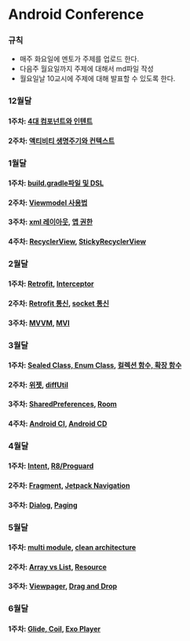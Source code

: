# Android Conference
### 규칙
- 매주 화요일에 멘토가 주제를 업로드 한다.
- 다음주 월요일까지 주제에 대해서 md파일 작성
- 월요일날 10교시에 주제에 대해 발표할 수 있도록 한다.

### 12월달
#### 1주차: [4대 컴포넌트와 인텐트](https://github.com/GSM-Conference/Android-Conference/blob/main/2022/12%EC%9B%94%EC%B0%A8/4%EB%8C%80%20%EC%BB%B4%ED%8F%AC%EB%84%8C%ED%8A%B8%EC%99%80%20%EC%9D%B8%ED%85%90%ED%8A%B8.md)
#### 2주차: [액티비티 생명주기와 컨텍스트](https://github.com/GSM-Conference/Android-Conference/blob/main/2022/12%EC%9B%94%EC%B0%A8/%EC%95%A1%ED%8B%B0%EB%B9%84%ED%8B%B0%20%EC%83%9D%EB%AA%85%EC%A3%BC%EA%B8%B0%EC%99%80%20%EC%BB%A8%ED%85%8D%EC%8A%A4%ED%8A%B8.md)
### 1월달
#### 1주차: [build.gradle파일 및 DSL](https://github.com/GSM-Conference/Android-Conference/blob/main/2023/1%EC%9B%94%EC%B0%A8/build.gradle%ED%8C%8C%EC%9D%BC%20%EB%B0%8F%20DSL.md)
#### 2주차: [Viewmodel 사용법](https://github.com/GSM-Conference/Android-Conference/blob/main/2023/1%EC%9B%94%EC%B0%A8/viewmodel%20%EC%82%AC%EC%9A%A9%EB%B2%95.md)
#### 3주차: [xml 레이아웃](https://github.com/GSM-Conference/Android-Conference/blob/main/2023/1%EC%9B%94%EC%B0%A8/xml%20%EB%A0%88%EC%9D%B4%EC%95%84%EC%9B%83.md), [앱 권한](https://github.com/GSM-Conference/Android-Conference/blob/main/2023/1%EC%9B%94%EC%B0%A8/%EC%95%B1%20%EA%B6%8C%ED%95%9C.md)
#### 4주차: [RecyclerView](https://github.com/GSM-Conference/Android-Conference/blob/main/2023/1%EC%9B%94%EC%B0%A8/RecyclerView.md), [StickyRecyclerView](https://github.com/GSM-Conference/Android-Conference/blob/main/2023/1%EC%9B%94%EC%B0%A8/StickyRecyclerView.md)
### 2월달
#### 1주차: [Retrofit](https://github.com/GSM-Conference/Android-Conference/blob/main/2023/2%EC%9B%94%EC%B0%A8/retrofit.md), [Interceptor](https://github.com/GSM-Conference/Android-Conference/blob/main/2023/2%EC%9B%94%EC%B0%A8/interceptor.md)
#### 2주차: [Retrofit 통신](https://github.com/GSM-Conference/Android-Conference/blob/main/2023/2%EC%9B%94%EC%B0%A8/retrofit%20%ED%86%B5%EC%8B%A0.md), [socket 통신](https://github.com/GSM-Conference/Android-Conference/blob/main/2023/2%EC%9B%94%EC%B0%A8/socket%20%ED%86%B5%EC%8B%A0.md)
#### 3주차: [MVVM](https://github.com/GSM-Conference/Android-Conference/blob/main/2023/2%EC%9B%94%EC%B0%A8/mvvm.md), [MVI](https://github.com/GSM-Conference/Android-Conference/blob/main/2023/2%EC%9B%94%EC%B0%A8/mvi.md)
### 3월달
#### 1주차: [Sealed Class, Enum Class](https://github.com/GSM-Conference/Android-Conference/blob/main/2023/3%EC%9B%94%EC%B0%A8/sealed%20class%2C%20enum%20class.md), [컬렉션 함수, 확장 함수](https://github.com/GSM-Conference/Android-Conference/blob/main/2023/3%EC%9B%94%EC%B0%A8/%EC%BB%AC%EB%A0%89%EC%85%98%20%ED%95%A8%EC%88%98%2C%20%ED%99%95%EC%9E%A5%20%ED%95%A8%EC%88%98.md)
#### 2주차: [위젯](https://github.com/GSM-Conference/Android-Conference/blob/main/2023/3%EC%9B%94%EC%B0%A8/%EC%9C%84%EC%A0%AF.md), [diffUtil](https://github.com/GSM-Conference/Android-Conference/blob/main/2023/3%EC%9B%94%EC%B0%A8/diffUtil.md)
#### 3주차: [SharedPreferences](https://github.com/GSM-Conference/Android-Conference/blob/main/2023/3%EC%9B%94%EC%B0%A8/SharedPreferences.md), [Room](https://github.com/GSM-Conference/Android-Conference/blob/main/2023/3%EC%9B%94%EC%B0%A8/Room.md)
#### 4주차: [Android CI](https://github.com/GSM-Conference/Android-Conference/blob/main/2023/3%EC%9B%94%EC%B0%A8/Android%20CI.md), [Android CD](https://github.com/GSM-Conference/Android-Conference/blob/main/2023/3%EC%9B%94%EC%B0%A8/Android%20CD.md)
### 4월달
#### 1주차: [Intent](https://github.com/GSM-Conference/Android-Conference/blob/main/2023/4%EC%9B%94%EC%B0%A8/intent.md), [R8/Proguard](https://github.com/GSM-Conference/Android-Conference/blob/main/2023/4%EC%9B%94%EC%B0%A8/r8%2Cproguard.md)
#### 2주차: [Fragment](https://github.com/GSM-Conference/Android-Conference/blob/main/2023/4%EC%9B%94%EC%B0%A8/fragment.md), [Jetpack Navigation](https://github.com/GSM-Conference/Android-Conference/blob/main/2023/4%EC%9B%94%EC%B0%A8/jetpack%20navigation.md)
#### 3주차: [Dialog](https://github.com/GSM-Conference/Android-Conference/blob/main/2023/4%EC%9B%94%EC%B0%A8/dialog.md), [Paging](https://github.com/GSM-Conference/Android-Conference/blob/main/2023/4%EC%9B%94%EC%B0%A8/paging.md)
### 5월달
#### 1주차: [multi module](https://github.com/GSM-Conference/Android-Conference/blob/main/2023/5%EC%9B%94%EC%B0%A8/multi%20module.md), [clean architecture](https://github.com/GSM-Conference/Android-Conference/blob/main/2023/5%EC%9B%94%EC%B0%A8/clean%20architecture.md)
#### 2주차: [Array vs List](https://github.com/GSM-Conference/Android-Conference/blob/main/2023/5%EC%9B%94%EC%B0%A8/array%20vs%20list.md), [Resource](https://github.com/GSM-Conference/Android-Conference/blob/main/2023/5%EC%9B%94%EC%B0%A8/resource.md)
#### 3주차: [Viewpager](https://github.com/GSM-Conference/Android-Conference/blob/main/2023/5%EC%9B%94%EC%B0%A8/viewpager.md), [Drag and Drop](https://github.com/GSM-Conference/Android-Conference/blob/main/2023/5%EC%9B%94%EC%B0%A8/drag%20and%20drop.md)
### 6월달
#### 1주차: [Glide, Coil](https://github.com/GSM-Conference/Android-Conference/blob/main/2023/6%EC%9B%94%EC%B0%A8/Glide%2C%20Coil.md), [Exo Player](https://github.com/GSM-Conference/Android-Conference/blob/main/2023/6%EC%9B%94%EC%B0%A8/Exo%20Player.md)
